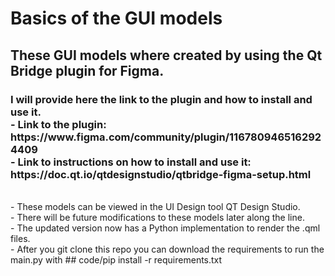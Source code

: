 <h1> Basics of the GUI models </h1>
<h2> These GUI models where created by using the Qt Bridge plugin for Figma. </h2>
<h3> I will provide here the link to the plugin and how to install and use it. 
 <br/>- Link to the plugin: https://www.figma.com/community/plugin/1167809465162924409
 <br/>- Link to instructions on how to install and use it: https://doc.qt.io/qtdesignstudio/qtbridge-figma-setup.html
 </h3>
<br/>- These models can be viewed in the UI Design tool QT Design Studio. 
<br/>- There will be future modifications to these models later along the line.
<br/>- The updated version now has a Python implementation to render the .qml files.
<br/>- After you git clone this repo you can download the requirements to run the main.py with  
##
<tab></tab>code/pip install -r requirements.txt 
